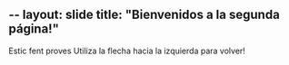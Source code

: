 --
layout: slide
title: "Bienvenidos a la segunda página!"
---
Estic fent proves
Utiliza la flecha hacia la izquierda para volver!
